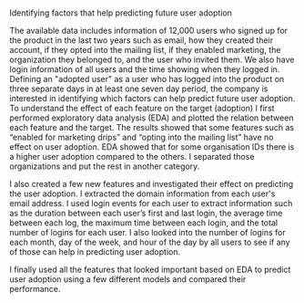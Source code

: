 # 
Identifying  factors that help predicting future user adoption

The available data includes information of 12,000 users who signed up for the product in the last two years such as email, how they created their account, if they opted into the mailing list, if they enabled marketing, the organization they belonged to, and the user who invited them. We also have login information of all users and the time showing when they logged in.
Defining an "adopted user" as a user who has logged into the product on three separate days in at least one seven­ day period, the company is interested in identifying which factors can help predict future user adoption.
To understand the effect of each feature on the target (adoption) I first performed exploratory data analysis (EDA) and plotted the relation between each feature and the target. The results showed that some features such as “enabled for marketing drips” and “opting into the mailing list” have no effect on user adoption. EDA showed that for some organisation IDs there is a higher user adoption compared to the others. I separated those organizations and put the rest in another category. 

I also created a few new features and investigated their effect on predicting the user adoption. I extracted the domain information from each user's email address. I used login events for each user to extract information such as the duration between each user’s first and last login, the average time between each log, the maximum time between each login, and the total number of logins for each user. I also looked into the number of logins for each month,  day of the week, and hour of the day by all users to see if any of those can help in predicting user adoption. 

I finally used all the features that looked important based on EDA to predict user adoption using a few different models and compared their performance.  
